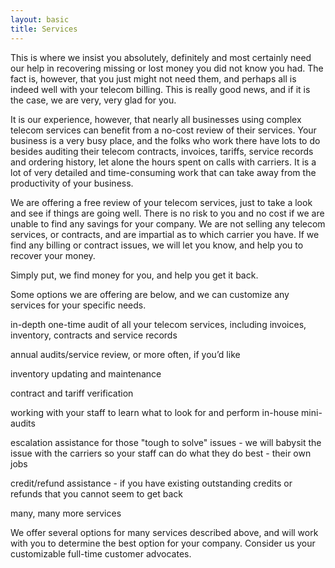 ```yaml
---
layout: basic
title: Services
---
```


This is where we insist you absolutely, definitely and most certainly need our help in recovering missing or lost money you did not know you had.  The fact is, however, that you just might not need them, and perhaps all is indeed well with your telecom billing.  This is really good news, and if it is the case, we are very, very glad for you.  

It is our experience, however, that nearly all businesses using complex telecom services can benefit from a no-cost review of their services.  Your business is a very busy place, and the folks who work there have lots to do besides auditing their telecom contracts, invoices, tariffs, service records and ordering history, let alone the hours spent on calls with carriers.  It is a lot of very detailed and time-consuming work that can take away from the productivity of your business.

We are offering a free review of your telecom services, just to take a look and see if things are going well.  There is no risk to you and no cost if we are unable to find any savings for your company.  We are not selling any telecom services, or contracts, and are impartial as to which carrier you have.  If we find any billing or contract issues, we will let you know, and help you to recover your money.

Simply put, we find money for you, and help you get it back.

Some options we are offering are below, and we can customize any services for your specific needs.

  in-depth one-time audit of all your telecom services, including invoices, inventory, contracts and service records
 
  annual audits/service review, or more often, if you’d like
 
  inventory updating and maintenance 
 
  contract and tariff verification
 
  working with your staff to learn what to look for and perform in-house mini-audits
 
  escalation assistance for those "tough to solve" issues - we will babysit the issue with the carriers so your staff can do what they do best - their own jobs
 
  credit/refund assistance - if you have existing outstanding credits or refunds that you cannot seem to get back
 
  many, many more services

We offer several options for many services described above, and will work with you to determine the best option for your company.  Consider us your customizable full-time customer advocates.


